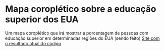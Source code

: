 # Mapa coroplético sobre a educação superior dos EUA
Um mapa coroplético que irá mostrar a porcentagem de pessoas com educação superior em determinadas regiões do EUA
(sendo feito)
[Site com o resultado atual do código](https://samuel-schlemper-schlemuel.github.io/Visualizador_de_dados_com_mapa_coropletico/HTML.html)